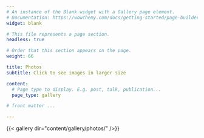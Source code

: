 ```yaml
---
# An instance of the Blank widget with a Gallery page element.
# Documentation: https://wowchemy.com/docs/getting-started/page-builder/
widget: blank

# This file represents a page section.
headless: true

# Order that this section appears on the page.
weight: 66

title: Photos
subtitle: Click to see images in larger size

content:
  # Page type to display. E.g. post, talk, publication...
  page_type: gallery

# front matter ...

---
```


{{< gallery dir="content/gallery/photos/" />}}
